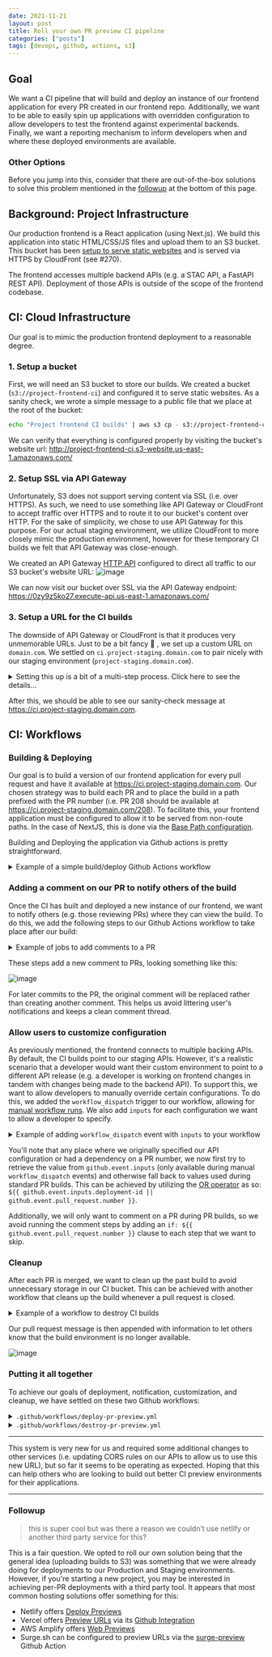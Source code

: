 ```yaml
---
date: 2021-11-21
layout: post
title: Roll your own PR preview CI pipeline
categories: ["posts"]
tags: [devops, github, actions, s3]
---
```


## Goal

We want a CI pipeline that will build and deploy an instance of our frontend application for every PR created in our frontend repo.  Additionally, we want to be able to easily spin up applications with overridden configuration to allow developers to test the frontend against experimental backends.  Finally, we want a reporting mechanism to inform developers when and where these deployed environments are available.

### Other Options

Before you jump into this, consider that there are out-of-the-box solutions to solve this problem mentioned in the [followup](#followup) at the bottom of this page.

## Background: Project Infrastructure

Our production frontend is a React application (using Next.js).  We build this application into static HTML/CSS/JS files and upload them to an S3 bucket. This bucket has been [setup to serve static websites](https://docs.aws.amazon.com/AmazonS3/latest/userguide/WebsiteHosting.html) and is served via HTTPS by CloudFront (see #270).

The frontend accesses multiple backend APIs (e.g. a STAC API, a FastAPI REST API). Deployment of those APIs is outside of the scope of the frontend codebase.

## CI: Cloud Infrastructure

Our goal is to mimic the production frontend deployment to a reasonable degree.

### 1. Setup a bucket

First, we will need an S3 bucket to store our builds.  We created a bucket (`s3://project-frontend-ci`) and configured it to serve static websites.  As a sanity check, we wrote a simple message to a public file that we place at the root of the bucket:

```sh
echo "Project frontend CI builds" | aws s3 cp - s3://project-frontend-ci/index.html --acl public-read --content-type text/html
```

We can verify that everything is configured properly by visiting the bucket's website url: http://project-frontend-ci.s3-website.us-east-1.amazonaws.com/

### 2. Setup SSL via API Gateway

Unfortunately, S3 does not support serving content via SSL (i.e. over HTTPS).  As such, we need to use something like API Gateway or CloudFront to accept traffic over HTTPS and to route it to our bucket's content over HTTP.  For the sake of simplicity, we chose to use API Gateway for this purpose. For our actual staging environment, we utilize CloudFront to more closely mimic the production environment, however for these temporary CI builds we felt that API Gateway was close-enough.

We created an API Gateway [HTTP API](https://docs.aws.amazon.com/apigateway/latest/developerguide/http-api.html) configured to direct all traffic to our S3 bucket's website URL: 
    ![image](https://user-images.githubusercontent.com/897290/141352748-e30c371c-523b-4f31-89bb-618b7f87aa6b.png)

We can now visit our bucket over SSL via the API Gateway endpoint: https://0zy9z5ko27.execute-api.us-east-1.amazonaws.com/


### 3. Setup a URL for the CI builds

The downside of API Gateway or CloudFront is that it produces very unmemorable URLs.  Just to be a bit fancy 💅 , we set up a custom URL on `domain.com`.  We settled on `ci.project-staging.domain.com` to pair nicely with our staging environment (`project-staging.domain.com`).  

<details>

<summary>Setting this up is a bit of a multi-step process. Click here to see the details...</summary>

#### a. Create SSL Certificate

On the AWS account owns the API Gateway HTTP API we just setup, we created an SSL Certificate via AWS Certificate Manager (ACM):

![image](https://user-images.githubusercontent.com/897290/141357476-cafcc308-2215-49d2-b3c5-302f944fd16a.png)

#### b. Verify ownership of domain

ACM requires that you verify that you have control of a domain before it will grant you an SSL certificate.  After creating an SSL certificate, you'll see that it is in "Pending Validation" status.  

![image](https://user-images.githubusercontent.com/897290/141358311-217d51dd-8b13-413c-95f4-88c0c61d1b69.png)

To verify that we control `domain.com`, we add a CNAME record to the `domain.com` hosted zone.  Once this is done, we frantically refresh the ACM status page until it states that our domain has been verified.

#### c. Setup API Gateway custom domain

Back over to API Gateway, we set up a custom domain.

![image](https://user-images.githubusercontent.com/897290/141358750-797889a4-d79b-492f-b9fd-c4f0015a1766.png)

After creating the custom domain, we add an API mapping to our HTTP API.

![image](https://user-images.githubusercontent.com/897290/141359117-c5ea1a3d-6bbf-4efa-bf61-813509358eb2.png)

#### d. Creating a DNS entry for our new URL

We now want to instruct Route53 to direct all traffic sent to our URL (`ci.project-staging.domain.com`) to our new API Gateway custom domain.  To do this, we copy the API Gateway domain name.

![image](https://user-images.githubusercontent.com/897290/141359323-e8eec982-af38-4246-b49a-5099ea1ec5af.png)

We use the copied API Gateway domain name to create a new DNS entry to facilitate this mapping:

![image](https://user-images.githubusercontent.com/897290/141360545-c020accc-e4b3-46b0-ab50-82723b356a2e.png)

</details>

After this, we should be able to see our sanity-check message at https://ci.project-staging.domain.com.

## CI: Workflows

### Building & Deploying

Our goal is to build a version of our frontend application for every pull request and have it available at https://ci.project-staging.domain.com.  Our chosen strategy was to build each PR and to place the build in a path prefixed with the PR number (i.e. PR 208 should be available at https://ci.project-staging.domain.com/208).  To facilitate this, your frontend application must be configured to allow it to be served from non-route paths.  In the case of NextJS, this is done via the [Base Path configuration](https://nextjs.org/docs/api-reference/next.config.js/basepath).

Building and Deploying the application via Github actions is pretty straightforward.

<details>

<summary>Example of a simple build/deploy Github Actions workflow</summary>

```yaml
name: Deploy to CI environment
on:
  pull_request:

jobs:
  build-and-deploy:
    runs-on: ubuntu-latest

    steps:
      - name: Cancel Previous Runs
        uses: styfle/cancel-workflow-action@0.8.0
        with:
          access_token: ${{ github.token }}

      - name: Checkout
        uses: actions/checkout@v2

      - name: Use Node.js 14
        uses: actions/setup-node@v1
        with:
          node-version: 14

      - name: Cache node modules
        uses: actions/cache@v2
        env:
          cache-name: cache-node-modules
        with:
          path: node_modules
          key: ${{ runner.os }}-build-${{ env.cache-name }}-${{ hashFiles('**/yarn.lock') }}
          restore-keys: |
            ${{ runner.os }}-build-${{ env.cache-name }}-
            ${{ runner.os }}-build-
            ${{ runner.os }}-

      - name: Build and Export
        id: build
        env:
          NEXT_PUBLIC_BASE_URL: https://ci.project-staging.domain.com/${{ github.event.pull_request.number }}
          NEXT_PUBLIC_STAC_API: ${{ 'https://project-staging.domain.com/stac' }}
          NEXT_PUBLIC_ORDERS_API: ${{ 'https://project-staging.domain.com/api' }}
        run: |
          yarn install
          yarn build
          yarn run next export

      - name: Configure AWS credentials from staging account
        uses: aws-actions/configure-aws-credentials@v1
        with:
          aws-access-key-id: ${{ secrets.STAGING_AWS_ACCESS_KEY_ID }}
          aws-secret-access-key: ${{ secrets.STAGING_AWS_SECRET_ACCESS_KEY }}
          aws-region: us-east-1

      - name: Deploy 🚀
        run: |
          aws s3 sync \
            ./out \
            s3://project-frontend-ci/${{ github.event.pull_request.number }} \
            --delete \
            --acl public-read
```

You can see that we pass in our Base URL and external APIs via the `env` at build time and that we have our AWS credentials available as [encrypted secrets](https://docs.github.com/en/actions/security-guides/encrypted-secrets).

Note that, as per the [Github docs](https://docs.github.com/en/actions/learn-github-actions/events-that-trigger-workflows#pull_request), the `pull_request` event only triggers when a PR is opened, updated, or re-opened:

> By default, a workflow only runs when a `pull_request`'s activity type is `opened`, `synchronize`, or `reopened`.

</details>

### Adding a comment on our PR to notify others of the build

Once the CI has built and deployed a new instance of our frontend, we want to notify others (e.g. those reviewing PRs) where they can view the build.  To do this, we add the following steps to our Github Actions workflow to take place after our build:

<details>

<summary>Example of jobs to add comments to a PR</summary>

```yaml
jobs:
  build-and-deploy:
    steps:
      # ...

      - name: Get current time
        uses: gerred/actions/current-time@master
        id: current-time

      - name: Find Comment
        uses: peter-evans/find-comment@v1
        id: find-comment
        with:
          issue-number: ${{ github.event.pull_request.number }}
          comment-author: "github-actions[bot]"
          body-includes: Latest commit deployed to

      - name: Create or update comment
        uses: peter-evans/create-or-update-comment@v1
        with:
          comment-id: ${{ steps.find-comment.outputs.comment-id }}
          issue-number: ${{ github.event.pull_request.number }}
          body: |
            🚀 Latest commit deployed to https://ci.project-staging.domain.com/${{ github.event.pull_request.number }}
            * Date: `${{ steps.current-time.outputs.time }}`
            * Commit: ${{ github.sha }} (Merging ${{ github.event.pull_request.head.sha }} into ${{ github.event.pull_request.base.sha }})
          edit-mode: replace
```

</details>

These steps add a new comment to PRs, looking something like this:

![image](https://user-images.githubusercontent.com/897290/141362960-87186629-d0f7-4501-a8c3-273bb923c7bc.png)

For later commits to the PR, the original comment will be replaced rather than creating another comment. This helps us avoid littering user's notifications and keeps a clean comment thread.

### Allow users to customize configuration

As previously mentioned, the frontend connects to multiple backing APIs.  By default, the CI builds point to our staging APIs.  However, it's a realistic scenario that a developer would want their custom environment to point to a different API release (e.g. a developer is working on frontend changes in tandem with changes being made to the backend API).  To support this, we want to allow developers to manually override certain configurations.  To do this, we added the `workflow_dispatch` trigger to our workflow, allowing for [manual workflow runs](https://docs.github.com/en/actions/managing-workflow-runs/manually-running-a-workflow#running-a-workflow-using-the-rest-api).  We also add `inputs` for each configuration we want to allow a developer to specify.

<details>

<summary>Example of adding <code>workflow_dispatch</code> event with <code>inputs</code> to your workflow</summary>

```yaml
name: Deploy to CI environment
on:
  pull_request:
  workflow_dispatch:
    inputs:
      stac-api-url:
        description: Override STAC API URL
        default: https://project-staging.domain.com/stac
      orders-api-url:
        description: Override Orders API URL
        default: https://project-staging.domain.com/api
      deployment-id:
        description: Unique identifier for build (used to construct path for upload)
        required: true

jobs:
  build-and-deploy:
    runs-on: ubuntu-latest

    steps:

      # ...

      - name: Build and Export
        id: build
        env:
          NEXT_PUBLIC_BASE_URL: https://ci.project-staging.domain.com/${{ github.event.inputs.deployment-id || github.event.pull_request.number }}
          NEXT_PUBLIC_STAC_API: ${{ github.event.inputs.stac-api-url || 'https://project-staging.domain.com/stac' }}
          NEXT_PUBLIC_ORDERS_API: ${{ github.event.inputs.orders-api-url || 'https://project-staging.domain.com/api' }}
          NEXT_PUBLIC_MB_TOKEN: pk.eyJ1IjoiZGV2c2VlZCIsImEiOiJjazB6YXU2bDUwMWNkM2VvNGNpMnFhOXMxIn0.c30a2TQIfCDF3GlqMdSQ_g
          NEXT_PUBLIC_GA_ID: GTM-WNP7MLF
        run: |
          yarn install
          yarn build
          yarn run next export

      - name: Get current time
        uses: gerred/actions/current-time@master
        if: ${{ github.event.pull_request.number }}
        # ...

      - name: Find Comment
        uses: peter-evans/find-comment@v1
        if: ${{ github.event.pull_request.number }}
        # ...

      - name: Create or update comment
        uses: peter-evans/create-or-update-comment@v1
        if: ${{ github.event.pull_request.number }}
        # ...
```

</details>

You'll note that any place where we originally specified our API configuration or had a dependency on a PR number, we now first try to retrieve the value from `github.event.inputs` (only available during manual `workflow_dispatch` events) and otherwise fall back to values used during standard PR builds.  This can be achieved by utilizing the [OR operator](https://docs.github.com/en/actions/learn-github-actions/expressions#operators) as so: `${{ github.event.inputs.deployment-id || github.event.pull_request.number }}`.

Additionally, we will only want to comment on a PR during PR builds, so we avoid running the comment steps by adding an `if: ${{ github.event.pull_request.number }}` clause to each step that we want to skip.

### Cleanup

After each PR is merged, we want to clean up the past build to avoid unnecessary storage in our CI bucket.  This can be achieved with another workflow that cleans up the build whenever a pull request is closed.

<details>

<summary>Example of a workflow to destroy CI builds</summary>

```yaml
name: Destroy PR Preview

on:
  pull_request:
    types: [closed]
  workflow_dispatch:
    inputs:
      deployment-id:
        description: Unique identifier of CI build to be deleted
        required: true

jobs:
  build-and-deploy:
    runs-on: ubuntu-latest

    steps:

      # ...

      - name: Destroy 💣
        run: |
          aws s3 rm --recursive s3://project-frontend-ci/${{ github.event.inputs.deployment-id || github.event.pull_request.number }}/

      - name: Get current time
        uses: gerred/actions/current-time@master
        if: ${{ github.event.pull_request.number }}
        id: current-time

      - name: Find Comment
        uses: peter-evans/find-comment@v1
        if: ${{ github.event.pull_request.number }}
        id: find-comment
        with:
          issue-number: ${{ github.event.pull_request.number }}
          comment-author: "github-actions[bot]"
          body-includes: Latest commit deployed to

      - name: Create or update comment
        uses: peter-evans/create-or-update-comment@v1
        if: ${{ github.event.pull_request.number }}
        with:
          comment-id: ${{ steps.find-comment.outputs.comment-id }}
          issue-number: ${{ github.event.pull_request.number }}
          body: |
            ---
            🧹 Deleted build at https://ci.project-staging.domain.com/${{ github.event.inputs.deployment-id || github.event.pull_request.number }} 
            
            * Date: `${{ steps.current-time.outputs.time }}`
          edit-mode: append
```
</details>

Our pull request message is then appended with information to let others know that the build environment is no longer available.

![image](https://user-images.githubusercontent.com/897290/141370017-cf8b9fd2-ae20-46cd-9a0c-74083cb36a11.png)



### Putting it all together

To achieve our goals of deployment, notification, customization, and cleanup, we have settled on these two Github workflows:

<details>

<summary><code>.github/workflows/deploy-pr-preview.yml</code></summary>


```yaml
name: Deploy to CI environment
on:
  pull_request:
  workflow_dispatch:
    inputs:
      stac-api-url:
        description: Override STAC API URL
        default: https://project-staging.domain.com/stac
      orders-api-url:
        description: Override Orders API URL
        default: https://project-staging.domain.com/api
      deployment-id:
        description: Unique identifier for build (used to construct path for upload)
        required: true

jobs:
  build-and-deploy:
    runs-on: ubuntu-latest

    steps:
      - name: Cancel Previous Runs
        uses: styfle/cancel-workflow-action@0.8.0
        with:
          access_token: ${{ github.token }}

      - name: Checkout
        uses: actions/checkout@v2

      - name: Use Node.js 14
        uses: actions/setup-node@v1
        with:
          node-version: 14

      - name: Cache node modules
        uses: actions/cache@v2
        env:
          cache-name: cache-node-modules
        with:
          path: node_modules
          key: ${{ runner.os }}-build-${{ env.cache-name }}-${{ hashFiles('**/yarn.lock') }}
          restore-keys: |
            ${{ runner.os }}-build-${{ env.cache-name }}-
            ${{ runner.os }}-build-
            ${{ runner.os }}-

      - name: Build and Export
        id: build
        env:
          NEXT_PUBLIC_BASE_URL: https://ci.project-staging.domain.com/${{ github.event.inputs.deployment-id || github.event.pull_request.number }}
          NEXT_PUBLIC_STAC_API: ${{ github.event.inputs.stac-api-url || 'https://project-staging.domain.com/stac' }}
          NEXT_PUBLIC_ORDERS_API: ${{ github.event.inputs.orders-api-url || 'https://project-staging.domain.com/api' }}
          NEXT_PUBLIC_MB_TOKEN: pk.eyJ1IjoiZGV2c2VlZCIsImEiOiJjazB6YXU2bDUwMWNkM2VvNGNpMnFhOXMxIn0.c30a2TQIfCDF3GlqMdSQ_g
          NEXT_PUBLIC_GA_ID: GTM-WNP7MLF
        run: |
          yarn install
          yarn build
          yarn run next export

      - name: Configure AWS credentials from staging account
        uses: aws-actions/configure-aws-credentials@v1
        with:
          aws-access-key-id: ${{ secrets.STAGING_AWS_ACCESS_KEY_ID }}
          aws-secret-access-key: ${{ secrets.STAGING_AWS_SECRET_ACCESS_KEY }}
          aws-region: us-east-1

      - name: Deploy 🚀
        run: |
          aws s3 sync \
            ./out \
            s3://project-frontend-ci/${{ github.event.inputs.deployment-id || github.event.pull_request.number }} \
            --delete \
            --acl public-read

      - name: Get current time
        uses: gerred/actions/current-time@master
        if: ${{ github.event.pull_request.number }}
        id: current-time

      - name: Find Comment
        uses: peter-evans/find-comment@v1
        if: ${{ github.event.pull_request.number }}
        id: find-comment
        with:
          issue-number: ${{ github.event.pull_request.number }}
          comment-author: "github-actions[bot]"
          body-includes: Latest commit deployed to

      - name: Create or update comment
        uses: peter-evans/create-or-update-comment@v1
        if: ${{ github.event.pull_request.number }}
        with:
          comment-id: ${{ steps.find-comment.outputs.comment-id }}
          issue-number: ${{ github.event.pull_request.number }}
          body: |
            🚀 Latest commit deployed to https://ci.project-staging.domain.com/${{ github.event.inputs.deployment-id || github.event.pull_request.number }}

            * Date: `${{ steps.current-time.outputs.time }}`
            * Commit: ${{ github.sha }} (merging ${{ github.event.pull_request.head.sha }} into ${{ github.event.pull_request.base.sha }})

          edit-mode: replace
```
</details>


<details>

<summary><code>.github/workflows/destroy-pr-preview.yml</code></summary>

```yaml
name: Destroy PR Preview

on:
  pull_request:
    types: [closed]
  workflow_dispatch:
    inputs:
      deployment-id:
        description: Unique identifier of CI build to be deleted
        required: true

jobs:
  build-and-deploy:
    runs-on: ubuntu-latest

    steps:
      - name: Cancel Previous Runs
        uses: styfle/cancel-workflow-action@0.8.0
        with:
          access_token: ${{ github.token }}

      - name: Configure AWS credentials from staging account
        uses: aws-actions/configure-aws-credentials@v1
        with:
          aws-access-key-id: ${{ secrets.STAGING_AWS_ACCESS_KEY_ID }}
          aws-secret-access-key: ${{ secrets.STAGING_AWS_SECRET_ACCESS_KEY }}
          aws-region: us-east-1

      - name: Destroy 💣
        run: |
          aws s3 rm --recursive s3://project-frontend-ci/${{ github.event.inputs.deployment-id || github.event.pull_request.number }}/

      - name: Get current time
        uses: gerred/actions/current-time@master
        if: ${{ github.event.pull_request.number }}
        id: current-time

      - name: Find Comment
        uses: peter-evans/find-comment@v1
        if: ${{ github.event.pull_request.number }}
        id: find-comment
        with:
          issue-number: ${{ github.event.pull_request.number }}
          comment-author: "github-actions[bot]"
          body-includes: Latest commit deployed to

      - name: Create or update comment
        uses: peter-evans/create-or-update-comment@v1
        if: ${{ github.event.pull_request.number }}
        with:
          comment-id: ${{ steps.find-comment.outputs.comment-id }}
          issue-number: ${{ github.event.pull_request.number }}
          body: |
            ---
            🧹 Deleted build at https://ci.project-staging.domain.com/${{ github.event.inputs.deployment-id || github.event.pull_request.number }} 
            
            * Date: `${{ steps.current-time.outputs.time }}`
          edit-mode: append
```

</details>

---

This system is very new for us and required some additional changes to other services (i.e. updating CORS rules on our APIs to allow us to use this new URL), but so far it seems to be operating as expected.  Hoping that this can help others who are looking to build out better CI preview environments for their applications.

---

### Followup

> this is super cool but was there a reason we couldn’t use netlify or another third party service for this?

This is a fair question. We opted to roll our own solution being that the general idea (uploading builds to S3) was something that we were already doing for deployments to our Production and Staging environments. However, if you're starting a new project, you may be interested in achieving per-PR deployments with a third party tool. It appears that most common hosting solutions offer something for this:

* Netlify offers [Deploy Previews](https://docs.netlify.com/site-deploys/deploy-previews/)
* Vercel offers [Preview URLs](https://vercel.com/docs/concepts/deployments/environments#preview) via its [Github Integration](https://vercel.com/docs/concepts/git/vercel-for-github)
* AWS Amplify offers [Web Previews](https://docs.aws.amazon.com/amplify/latest/userguide/pr-previews.html)
* Surge.sh can be configured to preview URLs via the [surge-preview](https://github.com/afc163/surge-preview) Github Action
